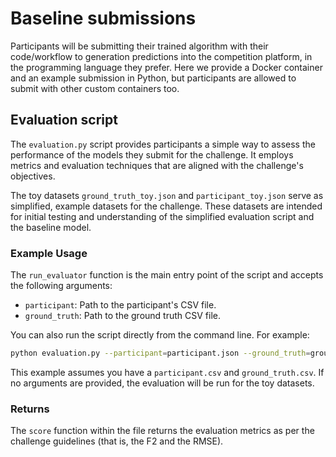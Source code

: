 
# Baseline submissions
Participants will be submitting their trained algorithm with their code/workflow to generation predictions into the competition platform, in the programming language they prefer. Here we provide a Docker container and an example submission in Python, but participants are allowed to submit with other custom containers too. 

## Evaluation script
The `evaluation.py` script provides participants a simple way to assess the performance of the models they submit for the challenge. It employs metrics and evaluation techniques that are aligned with the challenge's objectives.

The toy datasets `ground_truth_toy.json` and `participant_toy.json` serve as simplified, 
example datasets for the challenge. These datasets are intended for initial 
testing and understanding of the simplified evaluation script and the baseline model.

### Example Usage
The `run_evaluator` function is the main entry point of the script and accepts the following arguments:

- `participant`: Path to the participant's CSV file.
- `ground_truth`: Path to the ground truth CSV file.

You can also run the script directly from the command line. For example:
```bash
python evaluation.py --participant=participant.json --ground_truth=ground_truth.json
```
This example assumes you have a `participant.csv` and `ground_truth.csv`. If no arguments are provided, the evaluation will be run for the toy datasets.

### Returns
The `score` function within the file returns the evaluation metrics as per the challenge guidelines (that is, the F2 and the RMSE). 
